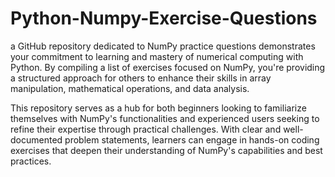 # Python-Numpy-Exercise-Questions
a GitHub repository dedicated to NumPy practice questions demonstrates your commitment to learning and mastery of numerical computing with Python. By compiling a list of exercises focused on NumPy, you're providing a structured approach for others to enhance their skills in array manipulation, mathematical operations, and data analysis.

This repository serves as a hub for both beginners looking to familiarize themselves with NumPy's functionalities and experienced users seeking to refine their expertise through practical challenges. With clear and well-documented problem statements, learners can engage in hands-on coding exercises that deepen their understanding of NumPy's capabilities and best practices.

